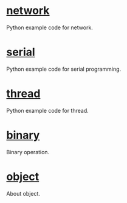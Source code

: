 # [network](network)
Python example code for network.

# [serial](serial)
Python example code for serial programming.

# [thread](thread)
Python example code for thread.

# [binary](binary.md)
Binary operation.

# [object](object.md)
About object.